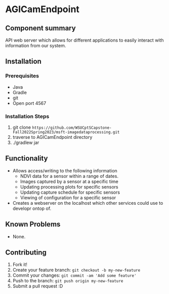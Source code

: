 # AGICamEndpoint

## Component summary
API web server which allows for different applications to easily interact with information from our system.

## Installation

### Prerequisites

- Java
- Gradle
- git
- Open port 4567

### Installation Steps

1. git clone `https://github.com/WSUCptSCapstone-Fall2022Spring2023/msft-imagedataprocessing.git`
2. traverse to AGICamEndpoint directory
3. ./gradlew jar

## Functionality

- Allows access/writing to the following information
  - NDVI data for a sensor within a range of dates.
  - Images captured by a sensor at a specific time
  - Updating processing plots for specific sensors
  - Updating capture schedule for specific sensors
  - Viewing of configuration for a specific sensor
- Creates a webserver on the localhost which other services could use to developr ontop of.

## Known Problems

- None.

## Contributing

1. Fork it!
2. Create your feature branch: `git checkout -b my-new-feature`
3. Commit your changes: `git commit -am 'Add some feature'`
4. Push to the branch: `git push origin my-new-feature`
5. Submit a pull request :D
